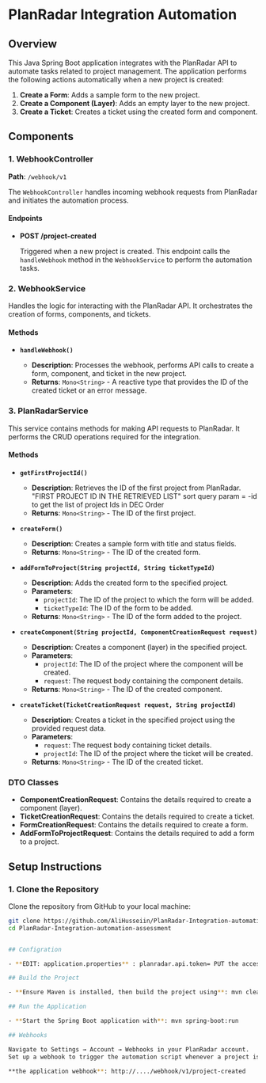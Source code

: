 # PlanRadar Integration Automation

## Overview

This Java Spring Boot application integrates with the PlanRadar API to automate tasks related to project management. The application performs the following actions automatically when a new project is created:

1. **Create a Form**: Adds a sample form to the new project.
2. **Create a Component (Layer)**: Adds an empty layer to the new project.
3. **Create a Ticket**: Creates a ticket using the created form and component.

## Components

### 1. WebhookController

**Path**: `/webhook/v1`

The `WebhookController` handles incoming webhook requests from PlanRadar and initiates the automation process.

#### Endpoints

- **POST /project-created**

  Triggered when a new project is created. This endpoint calls the `handleWebhook` method in the `WebhookService` to perform the automation tasks.

### 2. WebhookService

Handles the logic for interacting with the PlanRadar API. It orchestrates the creation of forms, components, and tickets.

#### Methods

- **`handleWebhook()`**

  - **Description**: Processes the webhook, performs API calls to create a form, component, and ticket in the new project.
  - **Returns**: `Mono<String>` - A reactive type that provides the ID of the created ticket or an error message.

### 3. PlanRadarService

This service contains methods for making API requests to PlanRadar. It performs the CRUD operations required for the integration.

#### Methods

- **`getFirstProjectId()`**

  - **Description**: Retrieves the ID of the first project from PlanRadar. "FIRST PROJECT ID IN THE RETRIEVED LIST"  sort query param = -id to get the list of project Ids in DEC Order
  - **Returns**: `Mono<String>` - The ID of the first project.

- **`createForm()`**

  - **Description**: Creates a sample form with title and status fields.
  - **Returns**: `Mono<String>` - The ID of the created form.

- **`addFormToProject(String projectId, String ticketTypeId)`**

  - **Description**: Adds the created form to the specified project.
  - **Parameters**:
    - `projectId`: The ID of the project to which the form will be added.
    - `ticketTypeId`: The ID of the form to be added.
  - **Returns**: `Mono<String>` - The ID of the form added to the project.

- **`createComponent(String projectId, ComponentCreationRequest request)`**

  - **Description**: Creates a component (layer) in the specified project.
  - **Parameters**:
    - `projectId`: The ID of the project where the component will be created.
    - `request`: The request body containing the component details.
  - **Returns**: `Mono<String>` - The ID of the created component.

- **`createTicket(TicketCreationRequest request, String projectId)`**

  - **Description**: Creates a ticket in the specified project using the provided request data.
  - **Parameters**:
    - `request`: The request body containing ticket details.
    - `projectId`: The ID of the project where the ticket will be created.
  - **Returns**: `Mono<String>` - The ID of the created ticket.

### DTO Classes

- **ComponentCreationRequest**: Contains the details required to create a component (layer).
- **TicketCreationRequest**: Contains the details required to create a ticket.
- **FormCreationRequest**: Contains the details required to create a form.
- **AddFormToProjectRequest**: Contains the details required to add a form to a project.

## Setup Instructions

### 1. Clone the Repository

Clone the repository from GitHub to your local machine:

```bash
git clone https://github.com/AliHusseiin/PlanRadar-Integration-automation-assessment.git
cd PlanRadar-Integration-automation-assessment


## Configration

- **EDIT: application.properties** : planradar.api.token= PUT the access token, planradar.api.customer_id= put the customer_id

## Build the Project

- **Ensure Maven is installed, then build the project using**: mvn clean install

## Run the Application

- **Start the Spring Boot application with**: mvn spring-boot:run

## Webhooks

Navigate to Settings → Account → Webhooks in your PlanRadar account.
Set up a webhook to trigger the automation script whenever a project is created.

**the application webhook**: http://..../webhook/v1/project-created
```
